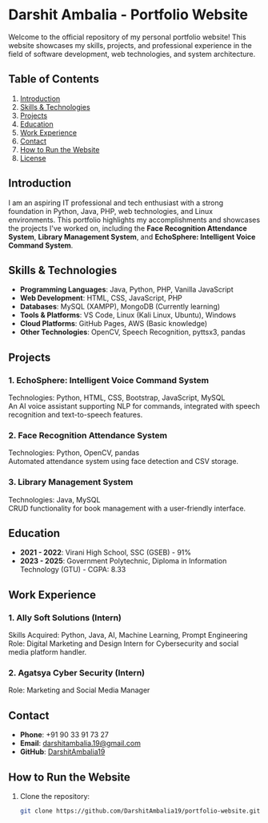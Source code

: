 # Darshit Ambalia - Portfolio Website

Welcome to the official repository of my personal portfolio website! This website showcases my skills, projects, and professional experience in the field of software development, web technologies, and system architecture.

## Table of Contents
1. [Introduction](#introduction)
2. [Skills & Technologies](#skills--technologies)
3. [Projects](#projects)
4. [Education](#education)
5. [Work Experience](#work-experience)
6. [Contact](#contact)
7. [How to Run the Website](#how-to-run-the-website)
8. [License](#license)

## Introduction
I am an aspiring IT professional and tech enthusiast with a strong foundation in Python, Java, PHP, web technologies, and Linux environments. This portfolio highlights my accomplishments and showcases the projects I've worked on, including the **Face Recognition Attendance System**, **Library Management System**, and **EchoSphere: Intelligent Voice Command System**.

## Skills & Technologies
- **Programming Languages**: Java, Python, PHP, Vanilla JavaScript
- **Web Development**: HTML, CSS, JavaScript, PHP
- **Databases**: MySQL (XAMPP), MongoDB (Currently learning)
- **Tools & Platforms**: VS Code, Linux (Kali Linux, Ubuntu), Windows
- **Cloud Platforms**: GitHub Pages, AWS (Basic knowledge)
- **Other Technologies**: OpenCV, Speech Recognition, pyttsx3, pandas

## Projects

### 1. **EchoSphere: Intelligent Voice Command System**  
   Technologies: Python, HTML, CSS, Bootstrap, JavaScript, MySQL  
   An AI voice assistant supporting NLP for commands, integrated with speech recognition and text-to-speech features.

### 2. **Face Recognition Attendance System**  
   Technologies: Python, OpenCV, pandas  
   Automated attendance system using face detection and CSV storage.

### 3. **Library Management System**  
   Technologies: Java, MySQL  
   CRUD functionality for book management with a user-friendly interface.

## Education
- **2021 - 2022**: Virani High School, SSC (GSEB) - 91%  
- **2023 - 2025**: Government Polytechnic, Diploma in Information Technology (GTU) - CGPA: 8.33

## Work Experience

### 1. **Ally Soft Solutions (Intern)**  
   Skills Acquired: Python, Java, AI, Machine Learning, Prompt Engineering  
   Role: Digital Marketing and Design Intern for Cybersecurity and social media platform handler.

### 2. **Agatsya Cyber Security (Intern)**  
   Role: Marketing and Social Media Manager

## Contact
- **Phone**: +91 90 33 91 73 27
- **Email**: darshitambalia.19@gmail.com
- **GitHub**: [DarshitAmbalia19](https://github.com/DarshitAmbalia19)

## How to Run the Website
1. Clone the repository:
   ```bash
   git clone https://github.com/DarshitAmbalia19/portfolio-website.git
